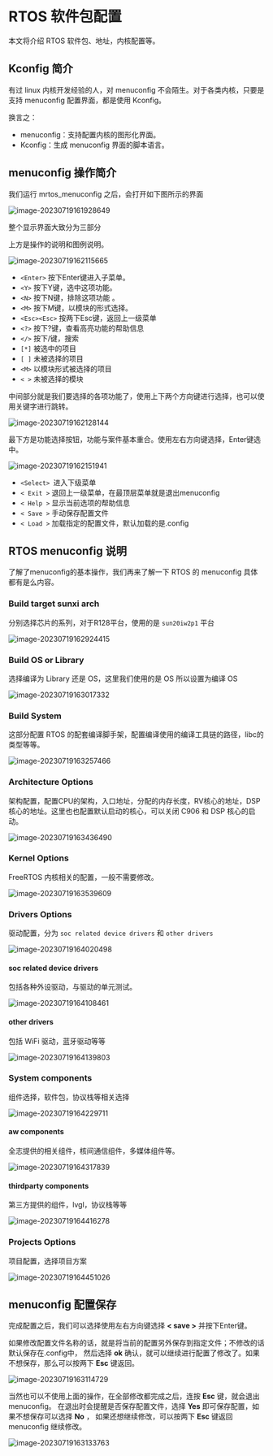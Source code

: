 # RTOS 软件包配置

本文将介绍 RTOS 软件包、地址，内核配置等。

## Kconfig 简介

有过 linux 内核开发经验的人，对 menuconfig 不会陌生。对于各类内核，只要是支持 menuconfig 配置界面，都是使用 Kconfig。

换言之：

- menuconfig：支持配置内核的图形化界面。
- Kconfig：生成 menuconfig 界面的脚本语言。

## menuconfig 操作简介

我们运行 mrtos_menuconfig 之后，会打开如下图所示的界面

![image-20230719161928649](assets/post/rtos_package/image-20230719161928649.png)

整个显示界面大致分为三部分

上方是操作的说明和图例说明。

![image-20230719162115665](assets/post/rtos_package/image-20230719162115665.png)

- `<Enter>` 按下Enter键进入子菜单。
- `<Y>` 按下Y键，选中这项功能。
- `<N>` 按下N键，排除这项功能 。
- `<M>` 按下M键，以模块的形式选择。
- `<Esc><Esc>` 按两下Esc键，返回上一级菜单
- `<?>` 按下?键，查看高亮功能的帮助信息
- `</>` 按下/键，搜索
- `[*]` 被选中的项目
- `[ ]` 未被选择的项目
- `<M>` 以模块形式被选择的项目
- `< >` 未被选择的模块

中间部分就是我们要选择的各项功能了，使用上下两个方向键进行选择，也可以使用关键字进行跳转。 

![image-20230719162128144](assets/post/rtos_package/image-20230719162128144.png)

最下方是功能选择按钮，功能与案件基本重合。使用左右方向键选择，Enter键选中。

![image-20230719162151941](assets/post/rtos_package/image-20230719162151941.png)

- `<Select> `进入下级菜单
- `< Exit >` 退回上一级菜单，在最顶层菜单就是退出menuconfig
- `< Help >` 显示当前选项的帮助信息
- `< Save >` 手动保存配置文件
- `< Load >` 加载指定的配置文件，默认加载的是.config

## RTOS menuconfig 说明

了解了menuconfig的基本操作，我们再来了解一下 RTOS 的 menuconfig 具体都有是么内容。

### Build target sunxi arch

分别选择芯片的系列，对于R128平台，使用的是 `sun20iw2p1` 平台

![image-20230719162924415](assets/post/rtos_package/image-20230719162924415.png)

### Build OS or Library

选择编译为 Library 还是 OS，这里我们使用的是 OS 所以设置为编译 OS

![image-20230719163017332](assets/post/rtos_package/image-20230719163017332.png)

### Build System

这部分配置 RTOS 的配套编译脚手架，配置编译使用的编译工具链的路径，libc的类型等等。

![image-20230719163257466](assets/post/rtos_package/image-20230719163257466.png)

### Architecture Options 

架构配置，配置CPU的架构，入口地址，分配的内存长度，RV核心的地址，DSP核心的地址。这里也也配置默认启动的核心，可以关闭 C906 和 DSP 核心的启动。

![image-20230719163436490](assets/post/rtos_package/image-20230719163436490.png)

### Kernel Options

FreeRTOS 内核相关的配置，一般不需要修改。

![image-20230719163539609](assets/post/rtos_package/image-20230719163539609.png)

### Drivers Options

驱动配置，分为 `soc related device drivers` 和 `other drivers`

![image-20230719164020498](assets/post/rtos_package/image-20230719164020498.png)

#### soc related device drivers

包括各种外设驱动，与驱动的单元测试。

![image-20230719164108461](assets/post/rtos_package/image-20230719164108461.png)

#### other drivers

包括 WiFi 驱动，蓝牙驱动等等

![image-20230719164139803](assets/post/rtos_package/image-20230719164139803.png)

### System components

组件选择，软件包，协议栈等相关选择

![image-20230719164229711](assets/post/rtos_package/image-20230719164229711.png)

####  aw components

全志提供的相关组件，核间通信组件，多媒体组件等。

![image-20230719164317839](assets/post/rtos_package/image-20230719164317839.png)

#### thirdparty components

第三方提供的组件，lvgl，协议栈等等

![image-20230719164416278](assets/post/rtos_package/image-20230719164416278.png)

### Projects Options 

项目配置，选择项目方案

![image-20230719164451026](assets/post/rtos_package/image-20230719164451026.png)

## menuconfig 配置保存

完成配置之后，我们可以选择使用左右方向键选择 **< save >** 并按下Enter键。

如果修改配置文件名称的话，就是将当前的配置另外保存到指定文件；不修改的话默认保存在.config中， 然后选择 **ok** 确认，就可以继续进行配置了修改了。如果不想保存，那么可以按两下 **Esc** 键返回。

![image-20230719163114729](assets/post/rtos_package/image-20230719163114729.png)

当然也可以不使用上面的操作，在全部修改都完成之后，连按 **Esc** 键，就会退出menuconfig。 在退出时会提醒是否保存配置文件，选择 **Yes** 即可保存配置，如果不想保存可以选择 **No** ， 如果还想继续修改，可以按两下 **Esc** 键返回 menuconfig 继续修改。

![image-20230719163133763](assets/post/rtos_package/image-20230719163133763.png)
